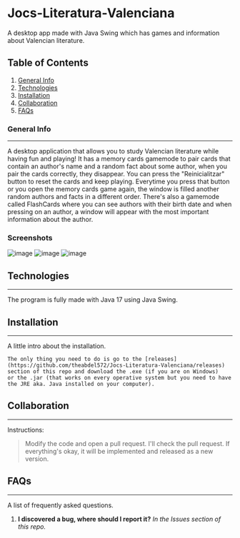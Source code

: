 # Jocs-Literatura-Valenciana
A desktop app made with Java Swing which has games and information about Valencian literature.

## Table of Contents
1. [General Info](#general-info)
2. [Technologies](#technologies)
3. [Installation](#installation)
4. [Collaboration](#collaboration)
5. [FAQs](#faqs)
### General Info
***
A desktop application that allows you to study Valencian literature while having fun and playing! 
It has a memory cards gamemode to pair cards that contain an author's name and a random fact about some author, when you pair the cards correctly, they disappear. 
You can press the "Reinicialitzar" button to reset the cards and keep playing.
Everytime you press that button or you open the memory cards game again, the window is filled another random authors and facts in a different order.
There's also a gamemode called FlashCards where you can see authors with their birth date and when pressing on an author, 
a window will appear with the most important information about the author.
### Screenshots
![image](https://user-images.githubusercontent.com/50650626/235442034-9d39625e-6d4b-41c0-8f65-4fe364f240b1.png)
![image](https://user-images.githubusercontent.com/50650626/235442150-b08c3382-52c7-4770-ba8d-42db30cf463f.png)
![image](https://user-images.githubusercontent.com/50650626/235442262-0431fc12-8726-443d-a567-f39a5f71b62d.png)

## Technologies
***
The program is fully made with Java 17 using Java Swing.
## Installation
***
A little intro about the installation.
```
The only thing you need to do is go to the [releases](https://github.com/theabdel572/Jocs-Literatura-Valenciana/releases) section of this repo and download the .exe (if you are on Windows) 
or the .jar (that works on every operative system but you need to have the JRE aka. Java installed on your computer).
```
## Collaboration
***
Instructions:
> Modify the code and open a pull request.
> I'll check the pull request.
> If everything's okay, it will be implemented and released as a new version.
## FAQs
***
A list of frequently asked questions.
1. **I discovered a bug, where should I report it?**
_In the Issues section of this repo._ 

<!--- Example formats of questions.
2. __Second question in bold__ 
To answer this question we use an unordered list:
* First point
* Second Point
* Third point
3. **Third question in bold**
Answer of the third question with *italic words*.
4. **Fourth question in bold**
| Headline 1 in the tablehead | Headline 2 in the tablehead | Headline 3 in the tablehead |
|:--------------|:-------------:|--------------:|
| text-align left | text-align center | text-align right |
-->
